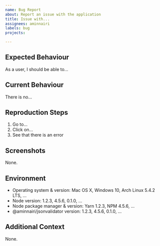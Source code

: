 ```yaml
---
name: Bug Report
about: Report an issue with the application
title: Issue with...
assignees: aminnairi
labels: bug
projects: 

---
```


## Expected Behaviour

As a user, I should be able to...

## Current Behaviour

There is no...

## Reproduction Steps

1. Go to...
2. Click on...
3. See that there is an error

## Screenshots

None.

## Environment

- Operating system & version: Mac OS X, Windows 10, Arch Linux 5.4.2 LTS, ...
- Node version: 1.2.3, 4.5.6, 0.1.0, ...
- Node package manager & version: Yarn 1.2.3, NPM 4.5.6, ...
- @aminnairi/jsonvalidator version: 1.2.3, 4.5.6, 0.1.0, ...

## Additional Context

None.
